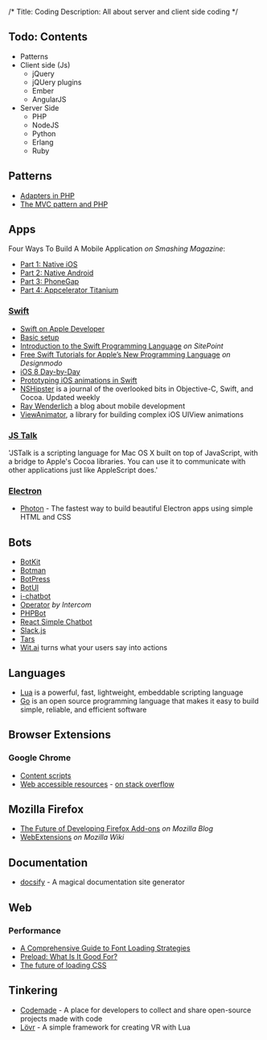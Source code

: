 /*
Title: Coding
Description: All about server and client side coding
*/


## Todo: Contents


- Patterns
- Client side (Js)
	- jQuery
	- jQUery plugins
	- Ember
	- AngularJS
- Server Side
	- PHP
	- NodeJS
	- Python
	- Erlang
	- Ruby


## Patterns

* [Adapters in PHP](http://juniorgrossi.com/2013/design-patterns-with-php-adapters/)
* [The MVC pattern and PHP](http://www.sitepoint.com/the-mvc-pattern-and-php-1/)


## Apps

Four Ways To Build A Mobile Application *on Smashing Magazine*:

- [Part 1: Native iOS](http://mobile.smashingmagazine.com/2013/11/22/four-ways-to-build-a-mobile-app-part1-native-ios/)
- [Part 2: Native Android](http://mobile.smashingmagazine.com/2014/01/10/four-ways-to-build-a-mobile-app-part2-native-android/)
- [Part 3: PhoneGap](http://mobile.smashingmagazine.com/2014/02/11/four-ways-to-build-a-mobile-app-part3-phonegap/)
- [Part 4: Appcelerator Titanium](http://mobile.smashingmagazine.com/2014/03/10/4-ways-build-mobile-application-part4-appcelerator-titanium/)


### [Swift](http://swift-lang.org/main/)

- [Swift on Apple Developer](https://developer.apple.com/swift/)
- [Basic setup](https://developer.apple.com/library/prerelease/ios/documentation/Swift/Conceptual/BuildingCocoaApps/index.html)
- [Introduction to the Swift Programming Language](http://www.sitepoint.com/introduction-swift-programming-language/) *on SitePoint*
- [Free Swift Tutorials for Apple’s New Programming Language](http://designmodo.com/swift-tutorials/) *on Designmodo*
- [iOS 8 Day-by-Day](http://www.shinobicontrols.com/blog/posts/2014/07/16/ios8-day-by-day-index)
- [Prototyping iOS animations in Swift](http://mathewsanders.com/prototyping-iOS-iPhone-iPad-animations-in-swift/)
- [NSHipster](http://nshipster.com/) is a journal of the overlooked bits in Objective-C, Swift, and Cocoa. Updated weekly
- [Ray Wenderlich](https://www.raywenderlich.com/) a blog about mobile development
- [ViewAnimator](https://github.com/marcosgriselli/ViewAnimator), a library for building complex iOS UIView animations


### [JS Talk](http://jstalk.org/)

'JSTalk is a scripting language for Mac OS X built on top of JavaScript, with a bridge to Apple's Cocoa libraries. You can use it to communicate with other applications just like AppleScript does.'


### [Electron](https://electron.atom.io/)

- [Photon](http://photonkit.com/) - The fastest way to build beautiful Electron apps using simple HTML and CSS


## Bots

- [BotKit](https://github.com/howdyai/botkit)
- [Botman](https://github.com/mpociot/botman)
- [BotPress](https://botpress.io/)
- [BotUI](https://botui.org/)
- [i-chatbot](https://github.com/Endore8/i-chatbot)
- [Operator](https://www.intercom.com/operator-bot) *by Intercom*
- [PHPBot](https://www.phpbot.org/)
- [React Simple Chatbot](https://lucasbassetti.com.br/react-simple-chatbot/)
- [Slack.js](https://github.com/smallwins/slack/)
- [Tars](https://hellotars.com/)
- [Wit.ai](https://wit.ai/) turns what your users say into actions


## Languages

- [Lua](http://www.lua.org/) is a powerful, fast, lightweight, embeddable scripting language
- [Go](http://golang.org/) is an open source programming language that makes it easy to build simple, reliable, and efficient software


## Browser Extensions

### Google Chrome

- [Content scripts](https://developer.chrome.com/extensions/content_scripts)
- [Web accessible resources](https://developer.chrome.com/extensions/manifest/web_accessible_resources) - [on stack overflow](http://stackoverflow.com/questions/3559781/google-chrome-extensions-cant-load-local-images-with-css)

## Mozilla Firefox

- [The Future of Developing Firefox Add-ons](https://blog.mozilla.org/addons/2015/08/21/the-future-of-developing-firefox-add-ons/) *on Mozilla Blog*
- [WebExtensions](https://wiki.mozilla.org/WebExtensions)  *on Mozilla Wiki*


## Documentation

- [docsify](https://docsify.js.org/) - A magical documentation site generator



## Web

### Performance

- [A Comprehensive Guide to Font Loading Strategies](https://www.zachleat.com/web/comprehensive-webfonts/)
- [Preload: What Is It Good For?](https://www.smashingmagazine.com/2016/02/preload-what-is-it-good-for/)
- [The future of loading CSS](https://jakearchibald.com/2016/link-in-body/)


## Tinkering

- [Codemade](https://www.codemade.io/) - A place for developers to collect and share open-source projects made with code
- [Lövr](http://lovr.org/) - A simple framework for creating VR with Lua
